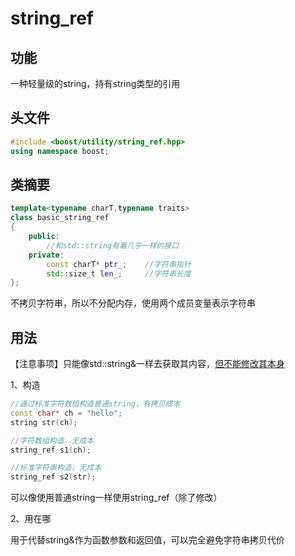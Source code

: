 # string_ref

## 功能

一种轻量级的string，持有string类型的引用

## 头文件

```c++
#include <boost/utility/string_ref.hpp>
using namespace boost;
```

## 类摘要

```c++
template<typename charT,typename traits>
class basic_string_ref
{
    public:
        //和std::string有着几乎一样的接口
    private:
        const charT* ptr_;    //字符串指针
        std::size_t len_;     //字符串长度
};
```

不拷贝字符串，所以不分配内存，使用两个成员变量表示字符串

## 用法

【注意事项】只能像std::string&一样去获取其内容，<u>但不能修改其本身</u>

1、构造

```c++
//通过标准字符数组构造普通string，有拷贝成本
const char* ch = "hello";
string str(ch);

//字符数组构造，无成本
string_ref s1(ch);

//标准字符串构造，无成本
string_ref s2(str);
```

可以像使用普通string一样使用string_ref（除了修改）

2、用在哪

用于代替string&作为函数参数和返回值，可以完全避免字符串拷贝代价